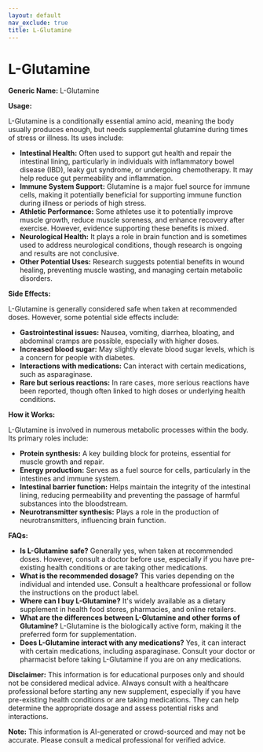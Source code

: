```yaml
---
layout: default
nav_exclude: true
title: L-Glutamine
---
```


# L-Glutamine

**Generic Name:** L-Glutamine

**Usage:**

L-Glutamine is a conditionally essential amino acid, meaning the body usually produces enough, but needs supplemental glutamine during times of stress or illness.  Its uses include:

* **Intestinal Health:**  Often used to support gut health and repair the intestinal lining, particularly in individuals with inflammatory bowel disease (IBD), leaky gut syndrome, or undergoing chemotherapy.  It may help reduce gut permeability and inflammation.
* **Immune System Support:** Glutamine is a major fuel source for immune cells, making it potentially beneficial for supporting immune function during illness or periods of high stress.
* **Athletic Performance:** Some athletes use it to potentially improve muscle growth, reduce muscle soreness, and enhance recovery after exercise.  However, evidence supporting these benefits is mixed.
* **Neurological Health:**  It plays a role in brain function and is sometimes used to address neurological conditions, though research is ongoing and results are not conclusive.
* **Other Potential Uses:**  Research suggests potential benefits in wound healing, preventing muscle wasting, and managing certain metabolic disorders.


**Side Effects:**

L-Glutamine is generally considered safe when taken at recommended doses.  However, some potential side effects include:

* **Gastrointestinal issues:** Nausea, vomiting, diarrhea, bloating, and abdominal cramps are possible, especially with higher doses.
* **Increased blood sugar:**  May slightly elevate blood sugar levels, which is a concern for people with diabetes.
* **Interactions with medications:** Can interact with certain medications, such as asparaginase.
* **Rare but serious reactions:** In rare cases, more serious reactions have been reported, though often linked to high doses or underlying health conditions.


**How it Works:**

L-Glutamine is involved in numerous metabolic processes within the body. Its primary roles include:

* **Protein synthesis:** A key building block for proteins, essential for muscle growth and repair.
* **Energy production:** Serves as a fuel source for cells, particularly in the intestines and immune system.
* **Intestinal barrier function:** Helps maintain the integrity of the intestinal lining, reducing permeability and preventing the passage of harmful substances into the bloodstream.
* **Neurotransmitter synthesis:** Plays a role in the production of neurotransmitters, influencing brain function.


**FAQs:**

* **Is L-Glutamine safe?** Generally yes, when taken at recommended doses.  However, consult a doctor before use, especially if you have pre-existing health conditions or are taking other medications.
* **What is the recommended dosage?** This varies depending on the individual and intended use.  Consult a healthcare professional or follow the instructions on the product label.
* **Where can I buy L-Glutamine?** It's widely available as a dietary supplement in health food stores, pharmacies, and online retailers.
* **What are the differences between L-Glutamine and other forms of Glutamine?** L-Glutamine is the biologically active form, making it the preferred form for supplementation.
* **Does L-Glutamine interact with any medications?** Yes, it can interact with certain medications, including asparaginase. Consult your doctor or pharmacist before taking L-Glutamine if you are on any medications.


**Disclaimer:** This information is for educational purposes only and should not be considered medical advice.  Always consult with a healthcare professional before starting any new supplement, especially if you have pre-existing health conditions or are taking medications.  They can help determine the appropriate dosage and assess potential risks and interactions.


**Note:** This information is AI-generated or crowd-sourced and may not be accurate. Please consult a medical professional for verified advice.